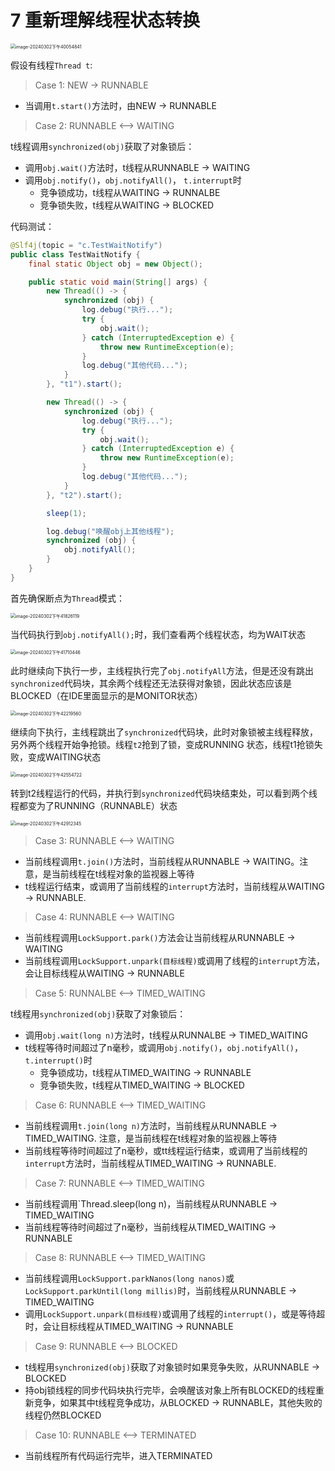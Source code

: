 # 7 重新理解线程状态转换

<img src="../images/concurrency/46.png" alt="image-20240302下午40054841" style="zoom:50%;" />

假设有线程`Thread t`:

> Case 1: NEW -> RUNNABLE

- 当调用`t.start()`方法时，由NEW -> RUNNABLE

> Case 2: RUNNABLE <--> WAITING

t线程调用`synchronized(obj)`获取了对象锁后：

- 调用`obj.wait()`方法时，t线程从RUNNABLE -> WAITING
- 调用`obj.notify()`，`obj.notifyAll()`， `t.interrupt`时
  - 竞争锁成功，t线程从WAITING -> RUNNALBE
  - 竞争锁失败，t线程从WAITING -> BLOCKED

代码测试：

```java
@Slf4j(topic = "c.TestWaitNotify")
public class TestWaitNotify {
    final static Object obj = new Object();

    public static void main(String[] args) {
        new Thread(() -> {
            synchronized (obj) {
                log.debug("执行...");
                try {
                    obj.wait();
                } catch (InterruptedException e) {
                    throw new RuntimeException(e);
                }
                log.debug("其他代码...");
            }
        }, "t1").start();

        new Thread(() -> {
            synchronized (obj) {
                log.debug("执行...");
                try {
                    obj.wait();
                } catch (InterruptedException e) {
                    throw new RuntimeException(e);
                }
                log.debug("其他代码...");
            }
        }, "t2").start();

        sleep(1);

        log.debug("唤醒obj上其他线程");
        synchronized (obj) {
            obj.notifyAll();
        }
    }
}
```

首先确保断点为`Thread`模式：

<img src="../images/concurrency/48.png" alt="image-20240302下午41826119" style="zoom: 50%;" />

当代码执行到`obj.notifyAll();`时，我们查看两个线程状态，均为WAIT状态

<img src="../images/concurrency/47.png" alt="image-20240302下午41710446" style="zoom:50%;" />

此时继续向下执行一步，主线程执行完了`obj.notifyAll`方法，但是还没有跳出`synchronized`代码块，其余两个线程还无法获得对象锁，因此状态应该是BLOCKED（在IDE里面显示的是MONITOR状态）

<img src="../images/concurrency/49.png" alt="image-20240302下午42219560" style="zoom:50%;" />

继续向下执行，主线程跳出了`synchronized`代码块，此时对象锁被主线程释放，另外两个线程开始争抢锁。线程`t2`抢到了锁，变成RUNNING 状态，线程t1抢锁失败，变成WAITING状态

<img src="../images/concurrency/50.png" alt="image-20240302下午42554722" style="zoom:50%;" />

转到t2线程运行的代码，并执行到`synchronized`代码块结束处，可以看到两个线程都变为了RUNNING（RUNNABLE）状态

<img src="../images/concurrency/51.png" alt="image-20240302下午42912345" style="zoom:50%;" />

> Case 3:  RUNNABLE <--> WAITING

- 当前线程调用`t.join()`方法时，当前线程从RUNNABLE -> WAITING。注意，是当前线程在t线程对象的监视器上等待
- t线程运行结束，或调用了当前线程的`interrupt`方法时，当前线程从WAITING -> RUNNABLE.

> Case 4: RUNNABLE <--> WAITING

- 当前线程调用`LockSupport.park()`方法会让当前线程从RUNNABLE -> WAITING
- 当前线程调用`LockSupport.unpark(目标线程)`或调用了线程的`interrupt`方法，会让目标线程从WAITING -> RUNNABLE

> Case 5: RUNNALBE <--> TIMED_WAITING

t线程用`synchronized(obj)`获取了对象锁后：

- 调用`obj.wait(long n)`方法时，t线程从RUNNALBE -> TIMED_WAITING
- t线程等待时间超过了n毫秒，或调用`obj.notify()`，`obj.notifyAll()`，`t.interrupt()`时
  - 竞争锁成功，t线程从TIMED_WAITING -> RUNNABLE
  - 竞争锁失败，t线程从TIMED_WAITING -> BLOCKED

> Case 6: RUNNABLE <--> TIMED_WAITING

- 当前线程调用`t.join(long n)`方法时，当前线程从RUNNABLE -> TIMED_WAITING. 注意，是当前线程在t线程对象的监视器上等待
- 当前线程等待时间超过了n毫秒，或tt线程运行结束，或调用了当前线程的`interrupt`方法时，当前线程从TIMED_WAITING -> RUNNABLE.

> Case 7: RUNNABLE <--> TIMED_WAITING

- 当前线程调用`Thread.sleep(long n)，当前线程从RUNNABLE -> TIMED_WAITING
- 当前线程等待时间超过了n毫秒，当前线程从TIMED_WAITING -> RUNNABLE

> Case 8: RUNNABLE <--> TIMED_WAITING

- 当前线程调用`LockSupport.parkNanos(long nanos)`或`LockSupport.parkUntil(long millis)`时，当前线程从RUNNABLE -> TIMED_WAITING
- 调用`LockSupport.unpark(目标线程)`或调用了线程的`interrupt()`，或是等待超时，会让目标线程从TIMED_WAITING -> RUNNABLE

> Case 9: RUNNABLE <--> BLOCKED

- t线程用`synchronized(obj)`获取了对象锁时如果竞争失败，从RUNNABLE -> BLOCKED
- 持obj锁线程的同步代码块执行完毕，会唤醒该对象上所有BLOCKED的线程重新竞争，如果其中t线程竞争成功，从BLOCKED -> RUNNABLE，其他失败的线程仍然BLOCKED

> Case 10: RUNNABLE <--> TERMINATED

- 当前线程所有代码运行完毕，进入TERMINATED
